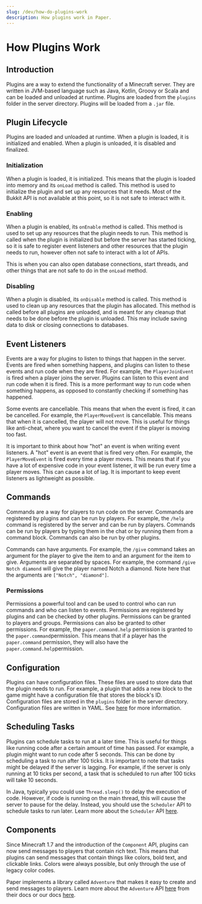 ```yaml
---
slug: /dev/how-do-plugins-work
description: How plugins work in Paper.
---
```


# How Plugins Work

## Introduction

Plugins are a way to extend the functionality of a Minecraft server. They are written in JVM-based language such as 
Java, Kotlin, Groovy or Scala and can be loaded and unloaded at runtime. Plugins are loaded from the `plugins` folder 
in the server directory. Plugins will be loaded from a `.jar` file. 

## Plugin Lifecycle

Plugins are loaded and unloaded at runtime. When a plugin is loaded, it is initialized and enabled. When a plugin is 
unloaded, it is disabled and finalized.

### Initialization

When a plugin is loaded, it is initialized. This means that the plugin is loaded into memory and its `onLoad` 
method is called. This method is used to initialize the plugin and set up any resources that it needs. Most of the
Bukkit API is not available at this point, so it is not safe to interact with it.

### Enabling

When a plugin is enabled, its `onEnable` method is called. This method is used to set up any resources that the plugin 
needs to run. This method is called when the plugin is initialized but before the server has started ticking, so it is 
safe to register event listeners and other resources that the plugin needs to run, however often not safe to interact 
with a lot of APIs.

This is when you can also open database connections, start threads, and other things that are not safe to do in the
`onLoad` method.

### Disabling

When a plugin is disabled, its `onDisable` method is called. This method is used to clean up any resources that the 
plugin has allocated. This method is called before all plugins are unloaded, and is meant for any cleanup that needs to
be done before the plugin is unloaded. This may include saving data to disk or closing connections to databases.

## Event Listeners

Events are a way for plugins to listen to things that happen in the server. Events are fired when something happens,
and plugins can listen to these events and run code when they are fired. For example, the `PlayerJoinEvent` is fired 
when a player joins the server. Plugins can listen to this event and run code when it is fired. This is a more 
performant way to run code when something happens, as opposed to constantly checking if something has happened.

Some events are cancellable. This means that when the event is fired, it can be cancelled. For example, the
`PlayerMoveEvent` is cancellable. This means that when it is cancelled, the player will not move. This is useful for 
things like anti-cheat, where you want to cancel the event if the player is moving too fast.

It is important to think about how "hot" an event is when writing event listeners. A "hot" event is an event that is fired
very often. For example, the `PlayerMoveEvent` is fired every time a player moves. This means that if you have a lot of
expensive code in your event listener, it will be run every time a player moves. This can cause a lot of lag. It is
important to keep event listeners as lightweight as possible.

## Commands

Commands are a way for players to run code on the server. Commands are registered by plugins and can be run by players.
For example, the `/help` command is registered by the server and can be run by players. Commands can be run by players
by typing them in the chat or by running them from a command block. Commands can also be run by other plugins.

Commands can have arguments. For example, the `/give` command takes an argument for the player to give the item to and
an argument for the item to give. Arguments are separated by spaces. For example, the command `/give Notch diamond` will
give the player named Notch a diamond. Note here that the arguments are `["Notch", "diamond"]`.

### Permissions

Permissions a powerful tool and can be used to control who can run commands and who can listen to events. Permissions 
are registered by plugins and can be checked by other plugins. Permissions can be granted to players and groups. 
Permissions can also be granted to other permissions. For example, the `paper.command.help` permission is granted to the 
`paper.command`permission. This means that if a player has the `paper.command` permission, they will also have the 
`paper.command.help`permission.

## Configuration

Plugins can have configuration files. These files are used to store data that the plugin needs to run. For example, a
plugin that adds a new block to the game might have a configuration file that stores the block's ID. Configuration files
are stored in the `plugins` folder in the server directory. Configuration files are written in YAML. See 
[here](/paper/dev/plugin-configurations) for more information.

## Scheduling Tasks

Plugins can schedule tasks to run at a later time. This is useful for things like running code after a certain amount
of time has passed. For example, a plugin might want to run code after 5 seconds. This can be done by scheduling a task
to run after 100 ticks. It is important to note that tasks might be delayed if the server is lagging. For example, if 
the server is only running at 10 ticks per second, a task that is scheduled to run after 100 ticks will take 10 seconds.

In Java, typically you could use `Thread.sleep()` to delay the execution of code. However, if code is running on the main
thread, this will cause the server to pause for the delay. Instead, you should use the `Scheduler` API to schedule tasks
to run later. Learn more about the `Scheduler` API [here](/paper/dev/scheduler).

## Components

Since Minecraft 1.7 and the introduction of the `Component` API, plugins can now send messages to players that contain
rich text. This means that plugins can send messages that contain things like colors, bold text, and clickable links.
Colors were always possible, but only through the use of legacy color codes.

Paper implements a library called `Adventure` that makes it easy to create and send messages to players. Learn more
about the `Adventure` API [here](https://docs.advntr.dev/) from their docs or our docs 
[here](/paper/dev/component-api/introduction).
